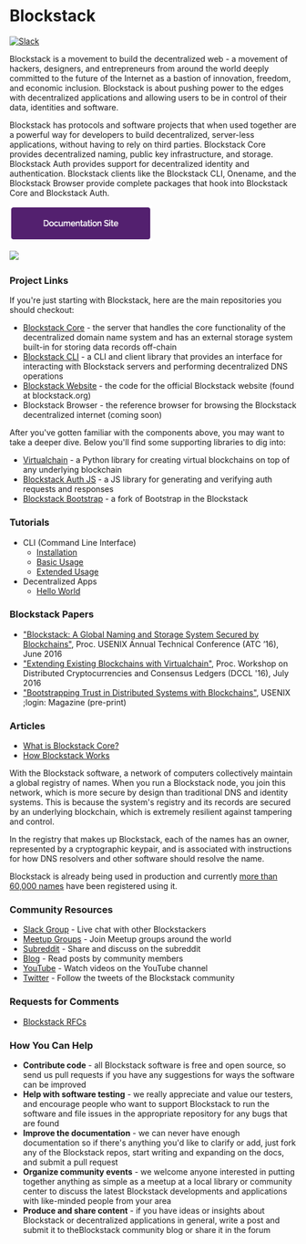 # Blockstack

[![Slack](http://slack.blockstack.org/badge.svg)](http://slack.blockstack.org/)

Blockstack is a movement to build the decentralized web - a movement of hackers, designers, and entrepreneurs from around the world deeply committed to the future of the Internet as a bastion of innovation, freedom, and economic inclusion. Blockstack is about pushing power to the edges with decentralized applications and allowing users to be in control of their data, identities and software.

Blockstack has protocols and software projects that when used together are a powerful way for developers to build decentralized, server-less applications, without having to rely on third parties. Blockstack Core provides decentralized naming, public key infrastructure, and storage. Blockstack Auth provides support for decentralized identity and authentication. Blockstack clients like the Blockstack CLI, Onename, and the Blockstack Browser provide complete packages that hook into Blockstack Core and Blockstack Auth.

<p>
<a href="https://blockstack.org/docs">
<img src="/images/documentation-site-2x.png" data-canonical-src="/images/documentation-site-2x.png" width="250" height="62" />
</a>
</p>

<p>
<img src="https://raw.githubusercontent.com/blockstack/blockstack/master/images/bsk-architecture-diagram3.png" data-canonical-src="https://raw.githubusercontent.com/blockstack/blockstack/master/images/bsk-architecture-diagram3.png" />
</p>

### Project Links

If you're just starting with Blockstack, here are the main repositories you should checkout: 

- [Blockstack Core](https://github.com/blockstack/blockstack-core) - the server that handles the core functionality of the decentralized domain name system and has an external storage system built-in for storing data records off-chain
- [Blockstack CLI](https://github.com/blockstack/blockstack-cli) - a CLI and client library that provides an interface for interacting with Blockstack servers and performing decentralized DNS operations
- [Blockstack Website](https://github.com/blockstack/blockstack-site) - the code for the official Blockstack website (found at blockstack.org)
- Blockstack Browser - the reference browser for browsing the Blockstack decentralized internet (coming soon)

After you've gotten familiar with the components above, you may want to take a deeper dive. Below you'll find some supporting libraries to dig into:

- [Virtualchain](https://github.com/blockstack/virtualchain) - a Python library for creating virtual blockchains on top of any underlying blockchain
- [Blockstack Auth JS](https://github.com/blockstack/blockstack-auth-js) - a JS library for generating and verifying auth requests and responses
- [Blockstack Bootstrap](https://github.com/blockstack/blockstack-bootstrap) - a fork of Bootstrap in the Blockstack

### Tutorials

- CLI (Command Line Interface)
  - [Installation](https://blockstack.org/tutorials/installation)
  - [Basic Usage](https://blockstack.org/tutorials/basic-usage)
  - [Extended Usage](https://blockstack.org/tutorials/extended-usage)
- Decentralized Apps
  - [Hello World](https://blockstack.org/tutorials/hello-world)

### Blockstack Papers

- ["Blockstack: A Global Naming and Storage System Secured by Blockchains"](https://github.com/blockstack/blockstack/blob/master/papers/blockstack_usenix16.pdf), Proc. USENIX Annual Technical Conference (ATC ’16), June 2016
- ["Extending Existing Blockchains with Virtualchain"](https://github.com/blockstack/blockstack/blob/master/papers/virtualchain_dccl16.pdf), Proc. Workshop on Distributed Cryptocurrencies and Consensus Ledgers (DCCL '16), July 2016
- ["Bootstrapping Trust in Distributed Systems with Blockchains"](https://github.com/blockstack/blockstack/blob/master/papers/blockstack_login16.pdf), USENIX ;login: Magazine (pre-print)

### Articles

- [What is Blockstack Core?](https://blockstack.org/articles/blockstack-core)
- [How Blockstack Works](https://blockstack.org/articles/how-blockstack-works)

With the Blockstack software, a network of computers collectively maintain a global registry of names. When you run a Blockstack node, you join this network, which is more secure by design than traditional DNS and identity systems. This is because the system's registry and its records are secured by an underlying blockchain, which is extremely resilient against tampering and control.

In the registry that makes up Blockstack, each of the names has an owner, represented by a cryptographic keypair, and is associated with instructions for how DNS resolvers and other software should resolve the name.

Blockstack is already being used in production and currently [more than 60,000 names](https://resolver.onename.com/v2/namespaces) have been registered using it.

### Community Resources

- [Slack Group](http://chat.blockstack.org) - Live chat with other Blockstackers
- [Meetup Groups](http://www.meetup.com/topics/blockstack/) - Join Meetup groups around the world
- [Subreddit](https://www.reddit.com/r/blockstack) - Share and discuss on the subreddit
- [Blog](https://blog.blockstack.org/) - Read posts by community members
- [YouTube](https://www.youtube.com/channel/UC3J2iHnyt2JtOvtGVf_jpHQ) - Watch videos on the YouTube channel
- [Twitter](https://twitter.com/blockstackorg) - Follow the tweets of the Blockstack community

### Requests for Comments

- [Blockstack RFCs](/blockstack-rfcs.md)

### How You Can Help

- **Contribute code** - all Blockstack software is free and open source, so send us pull requests if you have any suggestions for ways the software can be improved
- **Help with software testing** - we really appreciate and value our testers, and encourage people who want to support Blockstack to run the software and file issues in the appropriate repository for any bugs that are found
- **Improve the documentation** - we can never have enough documentation so if there's anything you'd like to clarify or add, just fork any of the Blockstack repos, start writing and expanding on the docs, and submit a pull request
- **Organize community events** - we welcome anyone interested in putting together anything as simple as a meetup at a local library or community center to discuss the latest Blockstack developments and applications with like-minded people from your area
- **Produce and share content** - if you have ideas or insights about Blockstack or decentralized applications in general, write a post and submit it to theBlockstack community blog or share it in the forum
